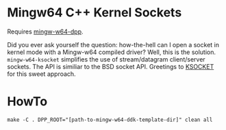 # Mingw64 C++ Kernel Sockets

Requires [mingw-w64-dpp](https://github.com/utoni/mingw-w64-dpp).

Did you ever ask yourself the question: how-the-hell can I open a socket in kernel mode with a Mingw-w64 compiled driver?
Well, this is the solution. `mingw-w64-ksocket` simplifies the use of stream/datagram client/server sockets.
The API is similiar to the BSD socket API.
Greetings to [KSOCKET](https://github.com/wbenny/KSOCKET) for this sweet approach.

# HowTo

```shell
make -C . DPP_ROOT="[path-to-mingw-w64-ddk-template-dir]" clean all
```
